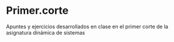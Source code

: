 # Primer.corte
Apuntes y ejercicios desarrollados en clase en el primer corte de la asignatura dinámica de sistemas
